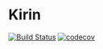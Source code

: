 # Kirin

[![Build Status](https://travis-ci.com/ErickSumargo/Kirin.svg?branch=develop)](https://travis-ci.com/ErickSumargo/Kirin)
[![codecov](https://codecov.io/gh/ErickSumargo/Kirin/branch/develop/graph/badge.svg)](https://codecov.io/gh/ErickSumargo/Kirin)
